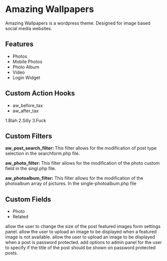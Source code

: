 <h1>Amazing Wallpapers</h1>

<p>
	Amazing Wallpapers is a wordpress theme. Designed for image based social media websites.
</p>

<h2>Features</h2>
<ul>
	<li>Photos</li>
	<li>Mobile Photos</li>
	<li>Photo Album</li>
	<li>Video</li>
	<li>Login Widget</li>
</ul>

<h2>Custom Action Hooks </h2>
<ul>
	<li>aw_before_tax</li>
	<li>aw_after_tax</li>
</ul>
1.Blah
2.Silly
3.Fuck

<h2>Custom Filters</h2>
<p>
	<strong>aw_post_search_filter: </strong>This filter allows for the modification of
	post type selection in the searchform.php file.
</p>

<p>
	<strong>aw_photo_filter:</strong> This filter allows for the modification of the photo custom field
	in the singl.php file.
</p>

<p>
	<strong>aw_photoalbum_filter:</strong> This filter allows for the modification of the photoalbum array of pictures.
	In the single-photoalbum.php file
</p>

<h2>Custom Fields</h2>
<ul>
	<li>Photo</li>
	<li>Related</li>
</ul>

allow the user to change the size of the post featured images form settings panel.
allow the user to upload an image to be displayed when a featured image is not available.
allow the user to upload an image to be displayed when a post is password protected.
add options to admin panel for the user to specify if the title of the post should be shown on password protected posts.
